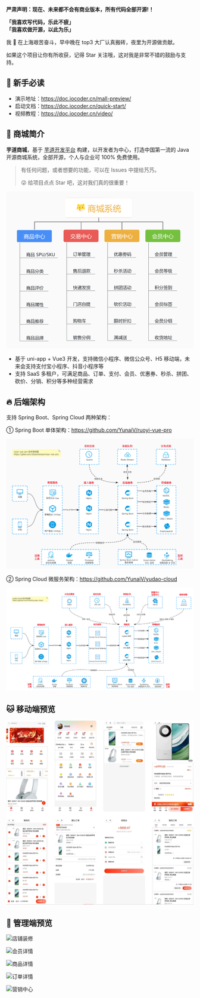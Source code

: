 **严肃声明：现在、未来都不会有商业版本，所有代码全部开源!！**

**「我喜欢写代码，乐此不疲」**  
**「我喜欢做开源，以此为乐」**

我 🐶 在上海艰苦奋斗，早中晚在 top3 大厂认真搬砖，夜里为开源做贡献。

如果这个项目让你有所收获，记得 Star 关注哦，这对我是非常不错的鼓励与支持。

## 🐶 新手必读

* 演示地址：<https://doc.iocoder.cn/mall-preview/>
* 启动文档：<https://doc.iocoder.cn/quick-start/>
* 视频教程：<https://doc.iocoder.cn/video/>

## 🐯 商城简介

**芋道商城**，基于 [芋道开发平台](https://github.com/YunaiV/ruoyi-vue-pro) 构建，以开发者为中心，打造中国第一流的 Java 开源商城系统，全部开源，个人与企业可 100% 免费使用。

> 有任何问题，或者想要的功能，可以在 Issues 中提给艿艿。
>
> 😜 给项目点点 Star 吧，这对我们真的很重要！

![功能图](/.image/common/mall-feature.png)

* 基于 uni-app + Vue3 开发，支持微信小程序、微信公众号、H5 移动端，未来会支持支付宝小程序、抖音小程序等
* 支持 SaaS 多租户，可满足商品、订单、支付、会员、优惠券、秒杀、拼团、砍价、分销、积分等多种经营需求

## 🔥 后端架构

支持 Spring Boot、Spring Cloud 两种架构：

① Spring Boot 单体架构：<https://github.com/YunaiV/ruoyi-vue-pro>

![架构图](/.image/common/ruoyi-vue-pro-architecture.png)

② Spring Cloud 微服务架构：<https://github.com/YunaiV/yudao-cloud>

![架构图](/.image/common/yudao-cloud-architecture.png)

## 🐱 移动端预览

![移动端预览](/.image/common/mall-preview.png)

## 🐶 管理端预览

![店铺装修](/.image/mall/店铺装修.png)

![会员详情](/.image/mall/会员详情.png)

![商品详情](/.image/mall/商品详情.png)

![订单详情](/.image/mall/订单详情.png)

![营销中心](/.image/mall/营销中心.png)

